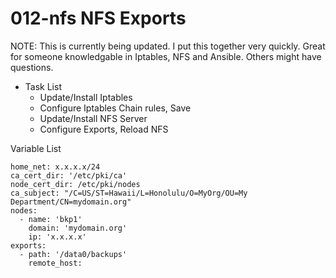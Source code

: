 # 012-nfs  NFS Exports

NOTE: This is currently being updated.
I put this together very quickly. Great for someone knowledgable in Iptables, NFS and Ansible. Others might have questions.

* Task List
    -  Update/Install Iptables  
    -  Configure Iptables Chain rules, Save
    -  Update/Install NFS Server
    -  Configure Exports, Reload NFS


Variable List
```
home_net: x.x.x.x/24
ca_cert_dir: '/etc/pki/ca'
node_cert_dir: /etc/pki/nodes
ca_subject: "/C=US/ST=Hawaii/L=Honolulu/O=MyOrg/OU=My Department/CN=mydomain.org"
nodes:
  - name: 'bkp1'
    domain: 'mydomain.org'
    ip: 'x.x.x.x'
exports:
  - path: '/data0/backups'
    remote_host: 
```
